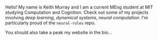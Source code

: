Hello! My name is Keith Murray and I am a current MEng student at MIT studying Computation and Cognition. Check out some of my projects involving *deep learning*, *dynamical systems*, *neural computation*. I'm particularly proud of the `neural-rules` repo. 

You should also take a peak my website in the bio...
